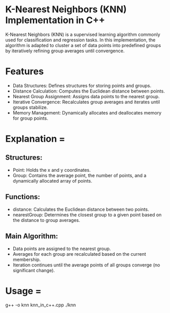 # K-Nearest Neighbors (KNN) Implementation in C++
K-Nearest Neighbors (KNN) is a supervised learning algorithm commonly used for classification and regression tasks. In this implementation, the algorithm is adapted to cluster a set of data points into predefined groups by iteratively refining group averages until convergence.

# Features
- Data Structures: Defines structures for storing points and groups.
- Distance Calculation: Computes the Euclidean distance between points.
- Nearest Group Assignment: Assigns data points to the nearest group.
- Iterative Convergence: Recalculates group averages and iterates until groups stabilize.
- Memory Management: Dynamically allocates and deallocates memory for group points.

# Explanation = 
## Structures:

- Point: Holds the x and y coordinates.
- Group: Contains the average point, the number of points, and a dynamically allocated array of points.
  
## Functions:
- distance: Calculates the Euclidean distance between two points.
- nearestGroup: Determines the closest group to a given point based on the distance to group averages.

## Main Algorithm:
- Data points are assigned to the nearest group.
- Averages for each group are recalculated based on the current membership.
- Iteration continues until the average points of all groups converge (no significant change).

# Usage = 
g++ -o knn knn_in_c++.cpp
./knn

